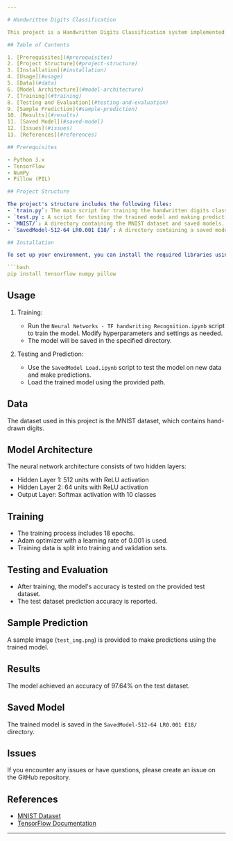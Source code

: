 ```yaml
---

# Handwritten Digits Classification

This project is a Handwritten Digits Classification system implemented using TensorFlow. It includes data loading, pre-processing, model training, testing, and saving, as well as making predictions using the trained model.

## Table of Contents

1. [Prerequisites](#prerequisites)
2. [Project Structure](#project-structure)
3. [Installation](#installation)
4. [Usage](#usage)
5. [Data](#data)
6. [Model Architecture](#model-architecture)
7. [Training](#training)
8. [Testing and Evaluation](#testing-and-evaluation)
9. [Sample Prediction](#sample-prediction)
10. [Results](#results)
11. [Saved Model](#saved-model)
12. [Issues](#issues)
13. [References](#references)

## Prerequisites

- Python 3.x
- TensorFlow
- NumPy
- Pillow (PIL)

## Project Structure

The project's structure includes the following files:
- `train.py`: The main script for training the handwritten digits classification model.
- `test.py`: A script for testing the trained model and making predictions.
- `MNIST/`: A directory containing the MNIST dataset and saved models.
- `SavedModel-512-64 LR0.001 E18/`: A directory containing a saved model.

## Installation

To set up your environment, you can install the required libraries using pip:

```bash
pip install tensorflow numpy pillow
```

## Usage

1. Training:
   - Run the `Neural Networks - TF handwriting Recognition.ipynb` script to train the model. Modify hyperparameters and settings as needed.
   - The model will be saved in the specified directory.

2. Testing and Prediction:
   - Use the `SavedModel Load.ipynb` script to test the model on new data and make predictions.
   - Load the trained model using the provided path.

## Data

The dataset used in this project is the MNIST dataset, which contains hand-drawn digits.

## Model Architecture

The neural network architecture consists of two hidden layers:
- Hidden Layer 1: 512 units with ReLU activation
- Hidden Layer 2: 64 units with ReLU activation
- Output Layer: Softmax activation with 10 classes

## Training

- The training process includes 18 epochs.
- Adam optimizer with a learning rate of 0.001 is used.
- Training data is split into training and validation sets.

## Testing and Evaluation

- After training, the model's accuracy is tested on the provided test dataset.
- The test dataset prediction accuracy is reported.

## Sample Prediction

A sample image (`test_img.png`) is provided to make predictions using the trained model.

## Results

The model achieved an accuracy of 97.64% on the test dataset.

## Saved Model

The trained model is saved in the `SavedModel-512-64 LR0.001 E18/` directory.

## Issues

If you encounter any issues or have questions, please create an issue on the GitHub repository.

## References

- [MNIST Dataset](https://en.wikipedia.org/wiki/MNIST_database)
- [TensorFlow Documentation](https://www.tensorflow.org/)


---
```

